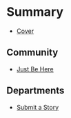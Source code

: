 # Summary

* [Cover](README.md)
## Community
* [Just Be Here](justbeheremd.md)
## Departments
* [Submit a Story](Share.md)

